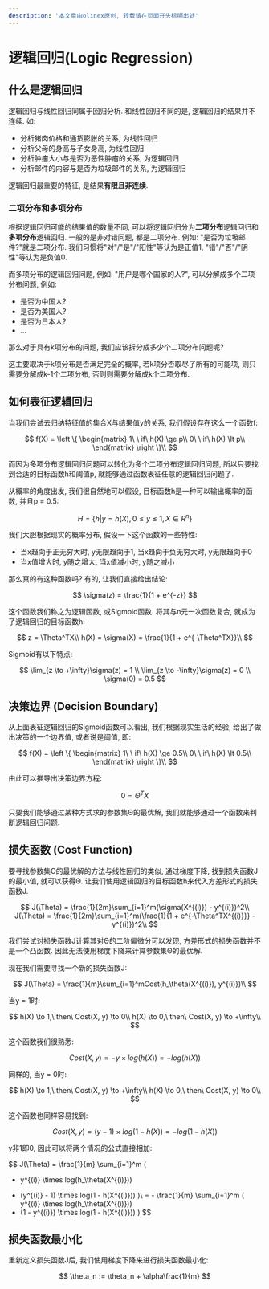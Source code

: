 ```yaml
---
description: '本文章由olinex原创, 转载请在页面开头标明出处'
---
```


# 逻辑回归\(Logic Regression\)

## 什么是逻辑回归

逻辑回归与线性回归同属于回归分析. 和线性回归不同的是, 逻辑回归的结果并不连续. 如:

* 分析猪肉价格和通货膨胀的关系, 为线性回归
* 分析父母的身高与子女身高, 为线性回归
* 分析肿瘤大小与是否为恶性肿瘤的关系, 为逻辑回归
* 分析邮件的内容与是否为垃圾邮件的关系, 为逻辑回归

逻辑回归最重要的特征, 是结果**有限且非连续**. 

### 二项分布和多项分布

根据逻辑回归可能的结果值的数量不同, 可以将逻辑回归分为**二项分布**逻辑回归和**多项分布**逻辑回归. 一般的是非对错问题, 都是二项分布. 例如: "是否为垃圾邮件?"就是二项分布. 我们习惯将"对"/"是"/"阳性"等认为是正值1, "错"/"否"/"阴性"等认为是负值0.

而多项分布的逻辑回归问题, 例如: "用户是哪个国家的人?", 可以分解成多个二项分布问题, 例如:

* 是否为中国人?
* 是否为美国人?
* 是否为日本人?
* ...

那么对于具有k项分布的问题, 我们应该拆分成多少个二项分布问题呢?

这主要取决于k项分布是否满足完全的概率, 若k项分否取尽了所有的可能项, 则只需要分解成k-1个二项分布, 否则则需要分解成k个二项分布.

## 如何表征逻辑回归

当我们尝试去归纳特征值的集合X与结果值y的关系, 我们假设存在这么一个函数f:

$$
f(X) = \left \{
\begin{matrix}
1\ \ if\ h(X) \ge p\\
0\ \ if\ h(X) \lt p\\
\end{matrix}
\right \}\\
$$

而因为多项分布逻辑回归问题可以转化为多个二项分布逻辑回归问题, 所以只要找到合适的目标函数h和阈值p, 就能够通过函数表征任意的逻辑回归问题了.

从概率的角度出发, 我们很自然地可以假设, 目标函数h是一种可以输出概率的函数, 并且p = 0.5:

$$
H = \{ h | y = h(X), 0 \le y \le 1, X \in R^n \}
$$

我们大胆根据现实的概率分布, 假设一下这个函数的一些特性: 

* 当x趋向于正无穷大时, y无限趋向于1, 当x趋向于负无穷大时, y无限趋向于0
* 当x值增大时, y随之增大, 当x值减小时, y随之减小

那么真的有这种函数吗? 有的, 让我们直接给出结论:

$$
\sigma(z) = \frac{1}{1 + e^{-z}}
$$

这个函数我们称之为逻辑函数, 或Sigmoid函数. 将其与n元一次函数复合, 就成为了逻辑回归的目标函数h:

$$
z = \Theta^TX\\
h(X) = \sigma(X) = \frac{1}{1 + e^{-\Theta^TX}}\\
$$

Sigmoid有以下特点:

$$
\lim_{z \to +\infty}\sigma(z) = 1 \\
\lim_{z \to -\infty}\sigma(z) = 0 \\
\sigma(0) = 0.5
$$

## 决策边界 \(Decision Boundary\)

从上面表征逻辑回归的Sigmoid函数可以看出, 我们根据现实生活的经验, 给出了做出决策的一个边界值, 或者说是阈值, 即:

$$
f(X) = \left \{
\begin{matrix}
1\ \ if\ h(X) \ge 0.5\\
0\ \ if\ h(X) \lt 0.5\\
\end{matrix}
\right \}\\
$$

由此可以推导出决策边界方程:

$$
0 = \Theta^TX
$$

只要我们能够通过某种方式求的参数集Θ的最优解, 我们就能够通过一个函数来判断逻辑回归问题.

## 损失函数 \(Cost Function\)

要寻找参数集Θ的最优解的方法与线性回归的类似, 通过梯度下降, 找到损失函数J的最小值, 就可以获得Θ. 让我们使用逻辑回归的目标函数h来代入方差形式的损失函数J.

$$
J(\Theta) = \frac{1}{2m}\sum_{i=1}^m(\sigma(X^{(i)}) - y^{(i)})^2\\
J(\Theta) = \frac{1}{2m}\sum_{i=1}^m(\frac{1}{1 + e^{-\Theta^TX^{(i)}}} - y^{(i)})^2\\
$$

我们尝试对损失函数J计算其对Θ的二阶偏微分可以发现, 方差形式的损失函数并不是一个凸函数. 因此无法使用梯度下降来计算参数集Θ的最优解.

现在我们需要寻找一个新的损失函数J:

$$
J(\Theta) = \frac{1}{m}\sum_{i=1}^mCost(h_\theta(X^{(i)}), y^{(i)})\\
$$

当y = 1时:

$$
h(X) \to 1,\ then\ Cost(X, y) \to 0\\
h(X) \to 0,\ then\ Cost(X, y) \to +\infty\\
$$

这个函数我们很熟悉:

$$
Cost(X, y) = - y \times log(h(X)) = - log(h(X))
$$

同样的, 当y = 0时:

$$
h(X) \to 1,\ then\ Cost(X, y) \to +\infty\\
h(X) \to 0,\ then\ Cost(X, y) \to 0\\
$$

这个函数也同样容易找到:

$$
Cost(X, y) = (y - 1) \times log(1 - h(X)) = - log(1 - h(X))
$$

y非1即0, 因此可以将两个情况的公式直接相加:

$$
J(\Theta) = 
\frac{1}{m}
\sum_{i=1}^m
(
- y^{(i)} \times log(h_\theta(X^{(i)}))
+ (y^{(i)} - 1) \times log(1 - h(X^{(i)}))
)\\
= - \frac{1}{m}
\sum_{i=1}^m
(
y^{(i)} \times log(h_\theta(X^{(i)}))
+ (1 - y^{(i)}) \times log(1 - h(X^{(i)}))
)
$$

## 损失函数最小化

重新定义损失函数J后, 我们使用梯度下降来进行损失函数最小化:

$$
\theta_n := \theta_n + \alpha\frac{1}{m}
$$



